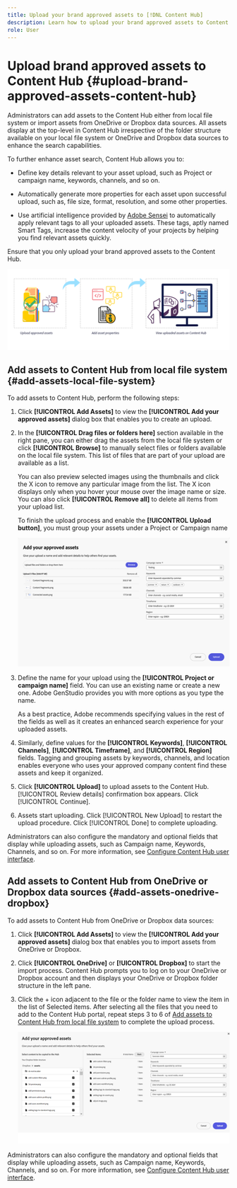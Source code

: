 ```yaml
---
title: Upload your brand approved assets to [!DNL Content Hub]
description: Learn how to upload your brand approved assets to Content Hub
role: User
---
```


# Upload brand approved assets to Content Hub {#upload-brand-approved-assets-content-hub}

Administrators can add assets to the Content Hub either from local file system or import assets from OneDrive or Dropbox data sources. All assets display at the top-level in Content Hub irrespective of the folder structure available on your local file system or OneDrive and Dropbox data sources to enhance the search capabilities.

To further enhance asset search, Content Hub allows you to:

* Define key details relevant to your asset upload, such as Project or campaign name, keywords, channels, and so on. 

* Automatically generate more properties for each asset upon successful upload, such as, file size, format, resolution, and some other properties.

* Use artificial intelligence provided by [Adobe Sensei](https://www.adobe.com/sensei.html) to automatically apply relevant tags to all your uploaded assets. These tags, aptly named Smart Tags, increase the content velocity of your projects by helping you find relevant assets quickly.

Ensure that you only upload your brand approved assets to the Content Hub.

![Upload brand approved assets](assets/upload-brand-approved-assets.png)

## Add assets to Content Hub from local file system {#add-assets-local-file-system}

To add assets to Content Hub, perform the following steps:

1. Click **[!UICONTROL Add Assets]** to view the **[!UICONTROL Add your approved assets]** dialog box that enables you to create an upload.

1. In the **[!UICONTROL Drag files or folders here]** section available in the right pane, you can either drag the assets from the local file system or click **[!UICONTROL Browse]** to manually select files or folders available on the local file system. This list of files that are part of your upload are available as a list. 

   
   You can also preview selected images using the thumbnails and click the X icon to remove any particular image from the list. The X icon displays only when you hover your mouse over the image name or size. You can also click **[!UICONTROL Remove all]** to delete all items from your upload list.

   To finish the upload process and enable the **[!UICONTROL Upload button]**, you must group your assets under a Project or Campaign name
   
   ![Upload assets to Content Hub](assets/upload-assets-content-hub.png)

1. Define the name for your upload using the **[!UICONTROL Project or campaign name]** field. You can use an existing name or create a new one. Adobe GenStudio provides you with more options as you type the name. <!--You can define multiple Project or Campaign names for your upload. While you are typing a name, either click anywhere else within the dialog box or press the `,` (Comma) key to register the name.-->

   As a best practice, Adobe recommends specifying values in the rest of the fields as well as it creates an enhanced search experience for your uploaded assets.
   
1. Similarly, define values for the **[!UICONTROL Keywords]**, **[!UICONTROL Channels]**, **[!UICONTROL Timeframe]**, and **[!UICONTROL Region]** fields. Tagging and grouping assets by keywords, channels, and location enables everyone who uses your approved company content find these assets and keep it organized.

1. Click **[!UICONTROL Upload]** to upload assets to the Content Hub. [!UICONTROL Review details] confirmation box appears. Click [!UICONTROL Continue].

1. Assets start uploading. Click [!UICONTROL New Upload] to restart the upload procedure. Click [!UICONTROL Done] to complete uploading.

Administrators can also configure the mandatory and optional fields that display while uploading assets, such as Campaign name, Keywords, Channels, and so on. For more information, see [Configure Content Hub user interface](configure-content-hub-ui-options.md#configure-upload-options-content-hub).


## Add assets to Content Hub from OneDrive or Dropbox data sources {#add-assets-onedrive-dropbox}

To add assets to Content Hub from OneDrive or Dropbox data sources:

1. Click **[!UICONTROL Add Assets]** to view the **[!UICONTROL Add your approved assets]** dialog box that enables you to import assets from OneDrive or Dropbox.

1. Click **[!UICONTROL OneDrive]** or **[!UICONTROL Dropbox]** to start the import process. Content Hub prompts you to log on to your OneDrive or Dropbox account and then displays your OneDrive or Dropbox folder structure in the left pane.

1. Click the + icon adjacent to the file or the folder name to view the item in the list of Selected items. After selecting all the files that you need to add to the Content Hub portal, repeat steps 3 to 6 of [Add assets to Content Hub from local file system](#add-assets-local-file-system) to complete the upload process.

   ![Upload assets to Content Hub from OneDrive or Dropbox](assets/add-assets-onedrive-dropbox.png)

Administrators can also configure the mandatory and optional fields that display while uploading assets, such as Campaign name, Keywords, Channels, and so on. For more information, see [Configure Content Hub user interface](configure-content-hub-ui-options.md#configure-upload-options-content-hub).